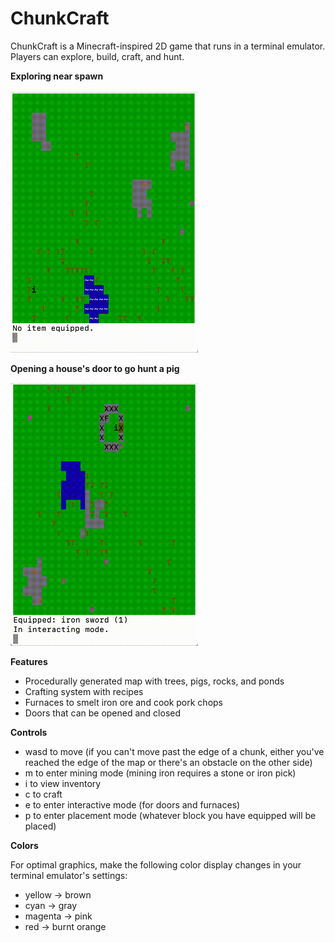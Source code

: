 # ChunkCraft

ChunkCraft is a Minecraft-inspired 2D game that runs in a terminal emulator. Players can explore, build, craft, and hunt.

**Exploring near spawn**

<img src="https://github.com/henrynine/ChunkCraft/blob/master/gifs/wander.gif" width="300"/>

**Opening a house's door to go hunt a pig**

<img src="https://github.com/henrynine/ChunkCraft/blob/master/gifs/doorandpig.gif" width="300"/>

**Features**

* Procedurally generated map with trees, pigs, rocks, and ponds
* Crafting system with recipes
* Furnaces to smelt iron ore and cook pork chops
* Doors that can be opened and closed

**Controls**

* wasd to move (if you can't move past the edge of a chunk, either you've reached the edge of the map or there's an obstacle on the other side)
* m to enter mining mode (mining iron requires a stone or iron pick)
* i to view inventory
* c to craft
* e to enter interactive mode (for doors and furnaces)
* p to enter placement mode (whatever block you have equipped will be placed)

**Colors**

For optimal graphics, make the following color display changes in your terminal emulator's settings:

* yellow -> brown
* cyan -> gray
* magenta -> pink
* red -> burnt orange
